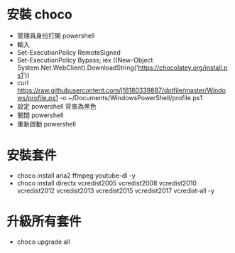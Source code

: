 安裝 choco
=====
* 管理員身份打開 powershell
* 輸入
* Set-ExecutionPolicy RemoteSigned
* Set-ExecutionPolicy Bypass; iex ((New-Object System.Net.WebClient).DownloadString('https://chocolatey.org/install.ps1'))
* curl https://raw.githubusercontent.com/j16180339887/dotfile/master/Windows/profile.ps1 -o ~/Documents/WindowsPowerShell/profile.ps1
* 設定 powershell 背景為黑色
* 關閉 powershell
* 重新啟動 powershell

安裝套件
=====
* choco install aria2 ffmpeg youtube-dl -y
* choco install directx vcredist2005 vcredist2008 vcredist2010 vcredist2012 vcredist2013 vcredist2015 vcredist2017 vcredist-all -y

升級所有套件
=====
* choco upgrade all
